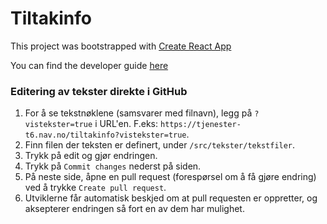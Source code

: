 # Tiltakinfo

This project was bootstrapped with [Create React App](https://github.com/facebookincubator/create-react-app)

You can find the developer guide [here](https://github.com/facebookincubator/create-react-app/blob/master/packages/react-scripts/template/README.md)

### Editering av tekster direkte i GitHub
1. For å se tekstnøklene (samsvarer med filnavn), legg på `?vistekster=true` i URL'en.
F.eks: `https://tjenester-t6.nav.no/tiltakinfo?vistekster=true`.
2. Finn filen der teksten er definert, under `/src/tekster/tekstfiler`.
3. Trykk på edit og gjør endringen.
4. Trykk på `Commit changes` nederst på siden.
5. På neste side, åpne en pull request (forespørsel om å få gjøre endring) ved å trykke 
`Create pull request`.
6. Utviklerne får automatisk beskjed om at pull requesten er oppretter, og aksepterer endringen så fort en
av dem har mulighet.
